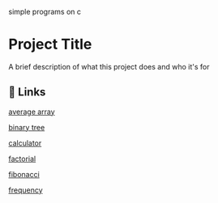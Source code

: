 simple programs on c 
# Project Title

A brief description of what this project does and who it's for


## 🔗 Links
[average array](https://github.com/vaibhavvardhansingh/19ECB132/blob/main/averagearray.c)

[binary tree](https://github.com/vaibhavvardhansingh/19ECB132/blob/main/binary%20tree.c)

[calculator](https://github.com/vaibhavvardhansingh/19ECB132/blob/main/calc.c)

[factorial](https://github.com/vaibhavvardhansingh/19ECB132/blob/main/factorial.c)

[fibonacci](https://github.com/vaibhavvardhansingh/19ECB132/blob/main/fibonacci.c)

[frequency](https://github.com/vaibhavvardhansingh/19ECB132/blob/main/frequency.c)

